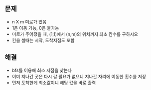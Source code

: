 ## 문제
- n X m 미로가 있음
- 1은 이동 가능, 0은 불가능
- 미로가 주어졌을 때, (1,1)에서 (n,m)의 위치까지 최소 칸수를 구하시오
- 칸을 셀때는 시작, 도착지점도 포함

## 해결
- bfs를 이용해 최소 지점을 찾는다
- 이미 지나간 곳은 다시 갈 필요가 없으니 지나간 자리에 이동한 횟수를 저장
- 먼저 도착한게 최소값이니 해당 값을 바로 출력
